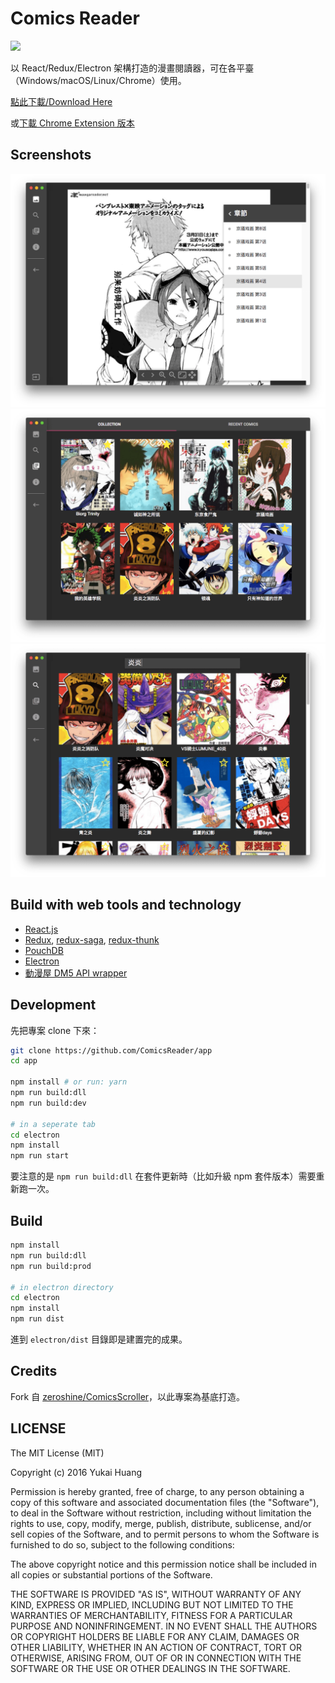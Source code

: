 # Comics Reader

<img src="http://i.imgur.com/tHWdF5a.png" width="200">

以 React/Redux/Electron 架構打造的漫畫閱讀器，可在各平臺（Windows/macOS/Linux/Chrome）使用。

[點此下載/Download Here](https://github.com/ComicsReader/app/releases/latest)

或[下載 Chrome Extension 版本](https://chrome.google.com/webstore/detail/comics-reader/bklgednckimmhomhlbdmdhffoamaafib)

## Screenshots

<img src="docs/images/reader.png?" alt="">

<img src="docs/images/collection.png?" alt="">

<img src="docs/images/search.png?" alt="">

## Build with web tools and technology

* [React.js](https://github.com/facebook/react)
* [Redux](https://github.com/reactjs/redux), [redux-saga](https://github.com/yelouafi/redux-saga), [redux-thunk](https://github.com/gaearon/redux-thunk)
* [PouchDB](https://pouchdb.com/)
* [Electron](http://electron.atom.io/)
* [動漫屋 DM5 API wrapper](https://github.com/ComicsReader/comics-dm5)

## Development

先把專案 clone 下來：

```bash
git clone https://github.com/ComicsReader/app
cd app

npm install # or run: yarn
npm run build:dll
npm run build:dev

# in a seperate tab
cd electron
npm install
npm run start
```

要注意的是 `npm run build:dll` 在套件更新時（比如升級 npm 套件版本）需要重新跑一次。

## Build

```bash
npm install
npm run build:dll
npm run build:prod

# in electron directory
cd electron
npm install
npm run dist
```

進到 `electron/dist` 目錄即是建置完的成果。

## Credits

Fork 自 [zeroshine/ComicsScroller](https://github.com/zeroshine/ComicsScroller)，以此專案為基底打造。


## LICENSE

The MIT License (MIT)

Copyright (c) 2016 Yukai Huang

Permission is hereby granted, free of charge, to any person obtaining a copy of this software and associated documentation files (the "Software"), to deal in the Software without restriction, including without limitation the rights to use, copy, modify, merge, publish, distribute, sublicense, and/or sell copies of the Software, and to permit persons to whom the Software is furnished to do so, subject to the following conditions:

The above copyright notice and this permission notice shall be included in all copies or substantial portions of the Software.

THE SOFTWARE IS PROVIDED "AS IS", WITHOUT WARRANTY OF ANY KIND, EXPRESS OR IMPLIED, INCLUDING BUT NOT LIMITED TO THE WARRANTIES OF MERCHANTABILITY, FITNESS FOR A PARTICULAR PURPOSE AND NONINFRINGEMENT. IN NO EVENT SHALL THE AUTHORS OR COPYRIGHT HOLDERS BE LIABLE FOR ANY CLAIM, DAMAGES OR OTHER LIABILITY, WHETHER IN AN ACTION OF CONTRACT, TORT OR OTHERWISE, ARISING FROM, OUT OF OR IN CONNECTION WITH THE SOFTWARE OR THE USE OR OTHER DEALINGS IN THE SOFTWARE.

